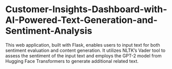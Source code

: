 # Customer-Insights-Dashboard-with-AI-Powered-Text-Generation-and-Sentiment-Analysis
This web application, built with Flask, enables users to input text for both sentiment evaluation and content generation. It utilizes NLTK’s Vader tool to assess the sentiment of the input text and employs the GPT-2 model from Hugging Face Transformers to generate additional related text.

